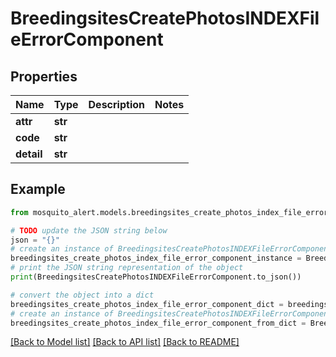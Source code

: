 # BreedingsitesCreatePhotosINDEXFileErrorComponent


## Properties

Name | Type | Description | Notes
------------ | ------------- | ------------- | -------------
**attr** | **str** |  | 
**code** | **str** |  | 
**detail** | **str** |  | 

## Example

```python
from mosquito_alert.models.breedingsites_create_photos_index_file_error_component import BreedingsitesCreatePhotosINDEXFileErrorComponent

# TODO update the JSON string below
json = "{}"
# create an instance of BreedingsitesCreatePhotosINDEXFileErrorComponent from a JSON string
breedingsites_create_photos_index_file_error_component_instance = BreedingsitesCreatePhotosINDEXFileErrorComponent.from_json(json)
# print the JSON string representation of the object
print(BreedingsitesCreatePhotosINDEXFileErrorComponent.to_json())

# convert the object into a dict
breedingsites_create_photos_index_file_error_component_dict = breedingsites_create_photos_index_file_error_component_instance.to_dict()
# create an instance of BreedingsitesCreatePhotosINDEXFileErrorComponent from a dict
breedingsites_create_photos_index_file_error_component_from_dict = BreedingsitesCreatePhotosINDEXFileErrorComponent.from_dict(breedingsites_create_photos_index_file_error_component_dict)
```
[[Back to Model list]](../README.md#documentation-for-models) [[Back to API list]](../README.md#documentation-for-api-endpoints) [[Back to README]](../README.md)



